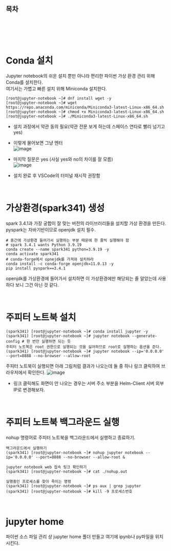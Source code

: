 ## 목차

<br><br><br><br>

# Conda 설치
  Jupyter notebook의 쉬운 설치 뿐만 아니라 편리한 파이썬 가상 환경 관리 위해 Conda를 설치한다.<br>
  여기서는 가볍고 빠른 설치 위해 Miniconda 설치한다.
  ```shell
  [root@jupyter-notebook ~]# dnf install wget -y
  [root@jupyter-notebook ~]# wget https://repo.anaconda.com/miniconda/Miniconda3-latest-Linux-x86_64.sh
  [root@jupyter-notebook ~]# chmod +x Miniconda3-latest-Linux-x86_64.sh
  [root@jupyter-notebook ~]# ./Miniconda3-latest-Linux-x86_64.sh
  ```
  - 설치 과정에서 약관 동의 필요(약관 전문 보게 하는데 스페이스 연타로 빨리 넘기고 yes)
  - 이렇게 물어보면 그냥 엔터<br>
   ![image](https://github.com/seoddong/k8s-spark-on-prem/assets/15936649/f4d81f94-c82a-4909-adcb-217219b8e519)

  - 마지막 질문은 yes (사실 yes와 no의 차이를 잘 모름)<br>
   ![image](https://github.com/seoddong/k8s-spark-on-prem/assets/15936649/005c4fae-cbc1-4da5-a75c-293df9058e09)

  - 설치 완료 후 VSCode의 터미널 재시작 권장함

<br>

# 가상환경(spark341) 생성
  spark 3.4.1과 가장 궁합이 잘 맞는 버전의 라이브러리들을 설치할 가상 환경을 만든다.
  pyspark는 자바기반이므로 openjdk 설치 필수.
  ```shell
  # 중간에 가상환경 들어가서 실행하는 부분 때문에 한 줄씩 실행해야 함
  # spark 3.4.1 wants Python 3.9.19
  conda create --name spark341 python=3.9.19 -y
  conda activate spark341
  # conda-forge에서 opnejdk를 가져와 설치하라
  conda install -c conda-forge openjdk=11.0.13 -y
  pip install pyspark==3.4.1
  ```
  openjdk를 가상환경에 들어가서 설치하면 이 가상환경에만 해당되는 줄 알았는데 사용하다 보니 그건 아닌 것 같다.

<br>

# 주피터 노트북 설치
  ```shell
  (spark341) [root@jupyter-notebook ~]# conda install jupyter -y
  (spark341) [root@jupyter-notebook ~]# jupyter notebook --generate-config # 한 번만 실행하면 되는 듯
  주피터 노트북은 root 권한으로 실행되는 것을 싫어하므로 root로 실행하는 옵션을 준다. 
  (spark341) [root@jupyter-notebook ~]# jupyter notebook --ip='0.0.0.0' --port=8888 --no-browser --allow-root
  ```
  주피터 노트북이 실행되면 아래 그림처럼 결과가 나오는데 둘 중 하나 링크 클릭하여 브라우저에서 확인한다.
  ![image](https://github.com/seoddong/k8s-spark-on-prem/assets/15936649/4f0aa60a-55d7-4d80-bb4e-8a0b29c0b1f5)

  - 링크 클릭해도 화면이 안 나오는 경우는 서버 주소 부분을 Helm-Client 서버 외부IP로 변경해보자.

<br>

# 주피터 노트북 백그라운드 실행
  nohup 명령어로 주피터 노트북을 백그라운드에서 실행하고 종료하기.
  ```shell
  백그라운드에서 실행하기
  (spark341) [root@jupyter-notebook ~]# nohup jupyter notebook --ip='0.0.0.0' --port=8888 --no-browser --allow-root &

  jupyter notebook web 접속 링크 확인하기
  (spark341) [root@jupyter-notebook ~]# cat ./nohup.out

  실행중인 프로세스를 찾아 죽이는 명령
  (spark341) [root@jupyter-notebook ~]# ps aux | grep jupyter
  (spark341) [root@jupyter-notebook ~]# kill -9 프로세스번호
  ```

<br>

# jupyter home
파이썬 소스 파일 관리 상 jupyter home 폴더 만들고 여기에 ipynb나 py파일을 위치시킨다.

